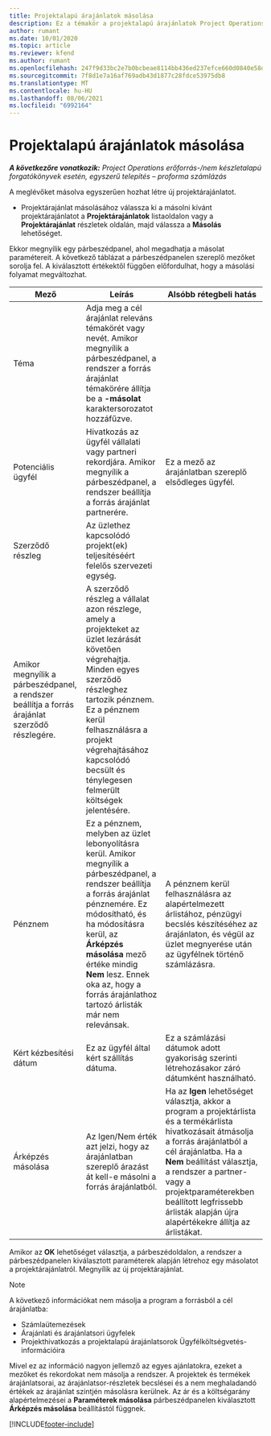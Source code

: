 ```yaml
---
title: Projektalapú árajánlatok másolása
description: Ez a témakör a projektalapú árajánlatok Project Operationsben való másolásának módjáról nyújt tájékoztatást.
author: rumant
ms.date: 10/01/2020
ms.topic: article
ms.reviewer: kfend
ms.author: rumant
ms.openlocfilehash: 247f9d33bc2e7b0bcbeae8114bb436ed237efce660d0840e58d536d2a290639e
ms.sourcegitcommit: 7f8d1e7a16af769adb43d1877c28fdce53975db8
ms.translationtype: MT
ms.contentlocale: hu-HU
ms.lasthandoff: 08/06/2021
ms.locfileid: "6992164"
---
```

# <a name="copy-project-based-quotes"></a>Projektalapú árajánlatok másolása

_**A következőre vonatkozik:** Project Operations erőforrás-/nem készletalapú forgatókönyvek esetén, egyszerű telepítés – proforma számlázás_

A meglévőket másolva egyszerűen hozhat létre új projektárajánlatot. 

- Projektárajánlat másolásához válassza ki a másolni kívánt projektárajánlatot a **Projektárajánlatok** listaoldalon vagy a **Projektárajánlat** részletek oldalán, majd válassza a **Másolás** lehetőséget.

Ekkor megnyílik egy párbeszédpanel, ahol megadhatja a másolat paramétereit. A következő táblázat a párbeszédpanelen szereplő mezőket sorolja fel. A kiválasztott értékektől függően előfordulhat, hogy a másolási folyamat megváltozhat.

| **Mező** | **Leírás** | **Alsóbb rétegbeli hatás** |
| --- | --- | --- |
| Téma | Adja meg a cél árajánlat releváns témakörét vagy nevét. Amikor megnyílik a párbeszédpanel, a rendszer a forrás árajánlat témakörére állítja be a **-másolat** karaktersorozatot hozzáfűzve. | |
| Potenciális ügyfél | Hivatkozás az ügyfél vállalati vagy partneri rekordjára. Amikor megnyílik a párbeszédpanel, a rendszer beállítja a forrás árajánlat partnerére. | Ez a mező az árajánlatban szereplő elsődleges ügyfél. |
| Szerződő részleg | Az üzlethez kapcsolódó projekt(ek) teljesítéséért felelős szervezeti egység.
Amikor megnyílik a párbeszédpanel, a rendszer beállítja a forrás árajánlat szerződő részlegére. | A szerződő részleg a vállalat azon részlege, amely a projekteket az üzlet lezárását követően végrehajtja. Minden egyes szerződő részleghez tartozik pénznem. Ez a pénznem kerül felhasználásra a projekt végrehajtásához kapcsolódó becsült és ténylegesen felmerült költségek jelentésére. |
| Pénznem | Ez a pénznem, melyben az üzlet lebonyolításra kerül. Amikor megnyílik a párbeszédpanel, a rendszer beállítja a forrás árajánlat pénznemére. Ez módosítható, és ha módosításra kerül, az **Árképzés másolása** mező értéke mindig **Nem** lesz. Ennek oka az, hogy a forrás árajánlathoz tartozó árlisták már nem relevánsak. | A pénznem kerül felhasználásra az alapértelmezett árlistához, pénzügyi becslés készítéséhez az árajánlaton, és végül az üzlet megnyerése után az ügyfélnek történő számlázásra. |
| Kért kézbesítési dátum | Ez az ügyfél által kért szállítás dátuma. | Ez a számlázási dátumok adott gyakoriság szerinti létrehozásakor záró dátumként használható. |
| Árképzés másolása | Az Igen/Nem érték azt jelzi, hogy az árajánlatban szereplő árazást át kell-e másolni a forrás árajánlatból. | Ha az **Igen** lehetőséget választja, akkor a program a projektárlista és a termékárlista hivatkozásait átmásolja a forrás árajánlatból a cél árajánlatba. Ha a **Nem** beállítást választja, a rendszer a partner- vagy a projektparaméterekben beállított legfrissebb árlisták alapján újra alapértékekre állítja az árlistákat. |

Amikor az **OK** lehetőséget választja, a párbeszédoldalon, a rendszer a párbeszédpanelen kiválasztott paraméterek alapján létrehoz egy másolatot a projektárajánlatról. Megnyílik az új projektárajánlat. 

> [!NOTE]
> A következő információkat nem másolja a program a forrásból a cél árajánlatba:
>
> - Számlaütemezések
> - Árajánlati és árajánlatsori ügyfelek
> - Projekthivatkozás a projektalapú árajánlatsorok Ügyfélköltségvetés-információira
>
>Mivel ez az információ nagyon jellemző az egyes ajánlatokra, ezeket a mezőket és rekordokat nem másolja a rendszer. A projektek és termékek árajánlatsorai, az árajánlatsor-részletek becslései és a nem meghaladandó értékek az árajánlat szintjén másolásra kerülnek. Az ár és a költségarány alapértelmezései a **Paraméterek másolása** párbeszédpanelen kiválasztott **Árképzés másolása** beállítástól függnek.


[!INCLUDE[footer-include](../includes/footer-banner.md)]